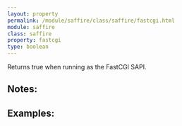 ```yaml
---
layout: property
permalink: /module/saffire/class/saffire/fastcgi.html
module: saffire
class: saffire
property: fastcgi
type: boolean
---
```


Returns true when running as the FastCGI SAPI.

## Notes:

## Examples:
    
